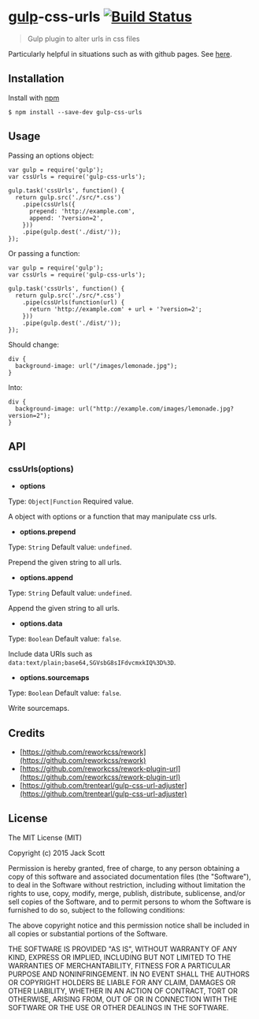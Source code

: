 # [gulp](https://github.com/gulpjs/gulp)-css-urls [![Build Status](https://travis-ci.org/jackrobertscott/gulp-css-urls.svg?branch=master)](https://travis-ci.org/jackrobertscott/gulp-css-urls)
> Gulp plugin to alter urls in css files

Particularly helpful in situations such as with github pages. See [here](http://stackoverflow.com/questions/16316311/github-pages-and-relative-paths).

## Installation
Install with [npm](https://npmjs.org/package/gulp-css-urls)

```
$ npm install --save-dev gulp-css-urls
```

## Usage
Passing an options object:

```
var gulp = require('gulp');
var cssUrls = require('gulp-css-urls');

gulp.task('cssUrls', function() {
  return gulp.src('./src/*.css')
    .pipe(cssUrls({
      prepend: 'http://example.com',
      append: '?version=2',
    }))
    .pipe(gulp.dest('./dist/'));
});
```

Or passing a function:

```
var gulp = require('gulp');
var cssUrls = require('gulp-css-urls');

gulp.task('cssUrls', function() {
  return gulp.src('./src/*.css')
    .pipe(cssUrls(function(url) {
      return 'http://example.com' + url + '?version=2';
    }))
    .pipe(gulp.dest('./dist/'));
});
```

Should change:

```
div {
  background-image: url("/images/lemonade.jpg");
}
```

Into:

```
div {
  background-image: url("http://example.com/images/lemonade.jpg?version=2");
}
```

## API
### cssUrls(options)
- **options**

Type: `Object|Function` Required value.

A object with options or a function that may manipulate css urls.
- **options.prepend**

Type: `String` Default value: `undefined`.

Prepend the given string to all urls.
- **options.append**

Type: `String` Default value: `undefined`.

Append the given string to all urls.
- **options.data**

Type: `Boolean` Default value: `false`.

Include data URIs such as `data:text/plain;base64,SGVsbG8sIFdvcmxkIQ%3D%3D`.
- **options.sourcemaps**

Type: `Boolean` Default value: `false`.

Write sourcemaps.

## Credits
- [https://github.com/reworkcss/rework](https://github.com/reworkcss/rework)
- [https://github.com/reworkcss/rework-plugin-url](https://github.com/reworkcss/rework-plugin-url)
- [https://github.com/trentearl/gulp-css-url-adjuster](https://github.com/trentearl/gulp-css-url-adjuster)

## License
The MIT License (MIT)

Copyright (c) 2015 Jack Scott

Permission is hereby granted, free of charge, to any person obtaining a copy of this software and associated documentation files (the "Software"), to deal in the Software without restriction, including without limitation the rights to use, copy, modify, merge, publish, distribute, sublicense, and/or sell copies of the Software, and to permit persons to whom the Software is furnished to do so, subject to the following conditions:

The above copyright notice and this permission notice shall be included in all copies or substantial portions of the Software.

THE SOFTWARE IS PROVIDED "AS IS", WITHOUT WARRANTY OF ANY KIND, EXPRESS OR IMPLIED, INCLUDING BUT NOT LIMITED TO THE WARRANTIES OF MERCHANTABILITY, FITNESS FOR A PARTICULAR PURPOSE AND NONINFRINGEMENT. IN NO EVENT SHALL THE AUTHORS OR COPYRIGHT HOLDERS BE LIABLE FOR ANY CLAIM, DAMAGES OR OTHER LIABILITY, WHETHER IN AN ACTION OF CONTRACT, TORT OR OTHERWISE, ARISING FROM, OUT OF OR IN CONNECTION WITH THE SOFTWARE OR THE USE OR OTHER DEALINGS IN THE SOFTWARE.
